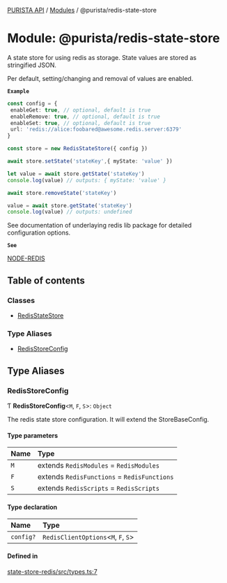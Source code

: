 [PURISTA API](../README.md) / [Modules](../modules.md) / @purista/redis-state-store

# Module: @purista/redis-state-store

A state store for using redis as storage.
State values are stored as stringified JSON.

Per default, setting/changing and removal of values are enabled.

**`Example`**

```typescript
const config = {
 enableGet: true, // optional, default is true
 enableRemove: true, // optional, default is true
 enableSet: true, // optional, default is true
 url: 'redis://alice:foobared@awesome.redis.server:6379'
}

const store = new RedisStateStore({ config })

await store.setState('stateKey',{ myState: 'value' })

let value = await store.getState('stateKey')
console.log(value) // outputs: { myState: 'value' }

await store.removeState('stateKey')

value = await store.getState('stateKey')
console.log(value) // outputs: undefined
```

See documentation of underlaying redis lib package for detailed configuration options.

**`See`**

[NODE-REDIS](https://redis.js.org)

## Table of contents

### Classes

- [RedisStateStore](../classes/purista_redis_state_store.RedisStateStore.md)

### Type Aliases

- [RedisStoreConfig](purista_redis_state_store.md#redisstoreconfig)

## Type Aliases

### RedisStoreConfig

Ƭ **RedisStoreConfig**<`M`, `F`, `S`\>: `Object`

The redis state store configuration.
It will extend the StoreBaseConfig.

#### Type parameters

| Name | Type |
| :------ | :------ |
| `M` | extends `RedisModules` = `RedisModules` |
| `F` | extends `RedisFunctions` = `RedisFunctions` |
| `S` | extends `RedisScripts` = `RedisScripts` |

#### Type declaration

| Name | Type |
| :------ | :------ |
| `config?` | `RedisClientOptions`<`M`, `F`, `S`\> |

#### Defined in

[state-store-redis/src/types.ts:7](https://github.com/sebastianwessel/purista/blob/master/packages/state-store-redis/src/types.ts#L7)
